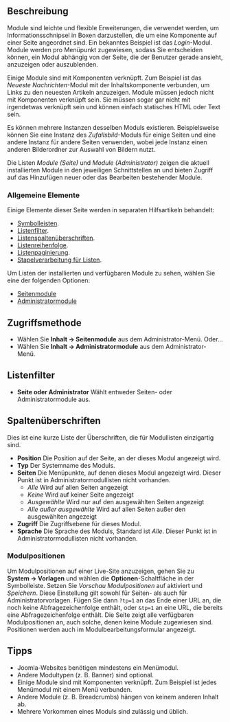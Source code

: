 <!-- Filename: Help6.x:Modules / Display title: Module -->

## Beschreibung

Module sind leichte und flexible Erweiterungen, die verwendet werden, um Informationsschnipsel in Boxen darzustellen, die um eine Komponente auf einer Seite angeordnet sind. Ein bekanntes Beispiel ist das *Login*-Modul. Module werden pro Menüpunkt zugewiesen, sodass Sie entscheiden können, ein Modul abhängig von der Seite, die der Benutzer gerade ansieht, anzuzeigen oder auszublenden.

Einige Module sind mit Komponenten verknüpft. Zum Beispiel ist das *Neueste Nachrichten*-Modul mit der Inhaltskomponente verbunden, um Links zu den neuesten Artikeln anzuzeigen. Module müssen jedoch nicht mit Komponenten verknüpft sein. Sie müssen sogar gar nicht mit irgendetwas verknüpft sein und können einfach statisches HTML oder Text sein.

Es können mehrere Instanzen desselben Moduls existieren. Beispielsweise können Sie eine Instanz des *Zufallsbild*-Moduls für einige Seiten und eine andere Instanz für andere Seiten verwenden, wobei jede Instanz einen anderen Bilderordner zur Auswahl von Bildern nutzt.

Die Listen *Module (Seite)* und *Module (Administrator)* zeigen die aktuell installierten Module in den jeweiligen Schnittstellen an und bieten Zugriff auf das Hinzufügen neuer oder das Bearbeiten bestehender Module.

### Allgemeine Elemente

Einige Elemente dieser Seite werden in separaten Hilfsartikeln behandelt:

* [Symbolleisten](jdocmanual?article=help/common-elements/toolbars).
* [Listenfilter](jdocmanual?article=help/common-elements/list-filters).
* [Listenspaltenüberschriften](jdocmanual?article=help/common-elements/list-column-headers).
* [Listenreihenfolge](jdocmanual?article=help/common-elements/list-ordering).
* [Listenpaginierung](jdocmanual?article=help/common-elements/list-pagination).
* [Stapelverarbeitung für Listen](jdocmanual?article=help/common-elements/list-batch-process).

Um Listen der installierten und verfügbaren Module zu sehen, wählen Sie eine der folgenden Optionen:

* [Seitenmodule](jdocmanual?article=help/modules-site/site-modules-site)
* [Administratormodule](jdocmanual?article=help/modules-admin/admin-modules-administrator)

## Zugriffsmethode

- Wählen Sie **Inhalt → Seitenmodule** aus dem Administrator-Menü. Oder...
- Wählen Sie **Inhalt → Administratormodule** aus dem Administrator-Menü.

## Listenfilter

* **Seite oder Administrator** Wählt entweder Seiten- oder Administratormodule aus.

## Spaltenüberschriften

Dies ist eine kurze Liste der Überschriften, die für Modullisten einzigartig sind.

- **Position** Die Position auf der Seite, an der dieses Modul angezeigt wird.
- **Typ** Der Systemname des Moduls.
- **Seiten** Die Menüpunkte, auf denen dieses Modul angezeigt wird. Dieser Punkt ist in Administratormodullisten nicht vorhanden.
  - *Alle* Wird auf allen Seiten angezeigt
  - *Keine* Wird auf keiner Seite angezeigt
  - *Ausgewählte* Wird nur auf den ausgewählten Seiten angezeigt
  - *Alle außer ausgewählte* Wird auf allen Seiten außer den ausgewählten angezeigt
- **Zugriff** Die Zugriffsebene für dieses Modul.
- **Sprache** Die Sprache des Moduls, Standard ist *Alle*. Dieser Punkt ist in Administratormodullisten nicht vorhanden.

### Modulpositionen

Um Modulpositionen auf einer Live-Site anzuzeigen, gehen Sie zu **System → Vorlagen** und wählen die **Optionen**-Schaltfläche in der Symbolleiste. Setzen Sie *Vorschau Modulpositionen* auf aktiviert und *Speichern*. Diese Einstellung gilt sowohl für Seiten- als auch für Administratorvorlagen. Fügen Sie dann `?tp=1` an das Ende einer URL an, die noch keine Abfragezeichenfolge enthält, oder `&tp=1` an eine URL, die bereits eine Abfragezeichenfolge enthält. Die Seite zeigt alle verfügbaren Modulpositionen an, auch solche, denen keine Module zugewiesen sind. Positionen werden auch im Modulbearbeitungsformular angezeigt.

## Tipps

- Joomla-Websites benötigen mindestens ein Menümodul.
- Andere Modultypen (z. B. Banner) sind optional.
- Einige Module sind mit Komponenten verknüpft. Zum Beispiel ist jedes Menümodul mit einem Menü verbunden.
- Andere Module (z. B. Breadcrumbs) hängen von keinem anderen Inhalt ab.
- Mehrere Vorkommen eines Moduls sind zulässig und üblich.
